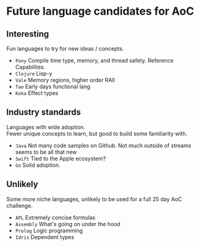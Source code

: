 # Future language candidates for AoC

## Interesting
Fun languages to try for new ideas / concepts.

- `Pony`    Compile time type, memory, and thread safety. Reference Capabilites.
- `Clojure` Lisp-y
- `Vale`    Memory regions, higher order RAII
- `Tao`     Early days functional lang
- `Koka`    Effect types 


## Industry standards
Languages with wide adoption.  
Fewer unique concepts to learn, but good to build some familiarity with.

- `Java`         Not many code samples on Github. Not much outside of streams seems to be all that new
- `Swift`        Tied to the Apple ecosystem? 
- `Go`           Solid adoption. 


## Unlikely
Some more niche languages, unlikely to be used for a full 25 day AoC challenge.

- `APL`      Extremely concise formulas
- `Assembly` What's going on under the hood
- `Prolog`   Logic programming
- `Idris`    Dependent types
